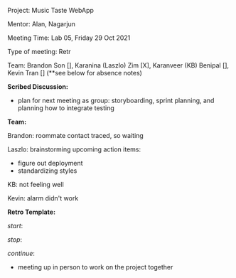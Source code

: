 Project: Music Taste WebApp

Mentor: Alan, Nagarjun

Meeting Time: Lab 05, Friday 29 Oct 2021

Type of meeting: Retr

Team: Brandon Son [], Karanina (Laszlo) Zim [X], Karanveer (KB) Benipal [], Kevin Tran [] (**see below for absence notes)

**Scribed Discussion:**
- plan for next meeting as group: storyboarding, sprint planning, and planning how to integrate testing

**Team:**

Brandon: roommate contact traced, so waiting 

Laszlo: brainstorming upcoming action items:
- figure out deployment
- standardizing styles

KB: not feeling well

Kevin: alarm didn't work

**Retro Template:**

_start_:

_stop_:

_continue_:
- meeting up in person to work on the project together
